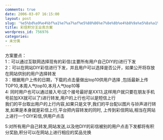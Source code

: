 ```yaml
---
comments: true
date: 2006-03-07 16:15:00
layout: post
slug: '%e5%bd%a9%e4%bf%a1%e7%a7%af%e5%88%86%e7%8e%8b%e4%b8%9a%e5%8a%a1%e6%96%b9%e6%a1%88'
title: 彩信积分王业务方案
wordpress_id: 756976
categories:
- 未分类
---
```


方案要点：  
1：可以通过互联网选择现有的彩信(主要所有用户自己DIY的)进行下发  
2：可以在网站DIY彩信进行下发，并且用户可以选择是否公开，如果公开将存放在网站供别的用户选择转发  
3：根据用户上传的日期，下载的点击量做出top10供用户选择 ,包括最新上传TOP10,本周人气top10,本月人气top10等  
4: 同时用户也可以通过接入号(这个接号最好是XX13,这样用户就只要在朋友手机号前加XX就可以了)进行转发,用户的上行也可以是短信上行  
我们的平台取出用户的上行内容,如果只是文字,我们的平台配以图片与铃声进行转发,如果是本身就是彩信上行,平台把内容转发的同时, 上传到彩信网站,相当在网站上进行一个DIY彩信,供用户点击

5:对所有用户自己转发,网站发送,以及他DIY的彩信被别的用户点击下发都将有积分奖励,积分可以在网站上进行相应的奖品兑换
